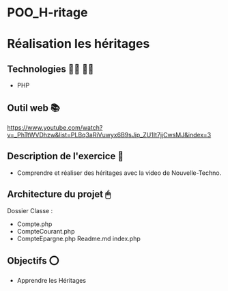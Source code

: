 # POO_H-ritage

# Réalisation les héritages

## Technologies 👨‍💻 👩‍💻

- PHP

## Outil web 📚

https://www.youtube.com/watch?v=_PhTtWVDhzw&list=PLBq3aRiVuwyx6B9sJip_ZU1lt7jjCwsMJ&index=3

## Description de l'exercice 📄

- Comprendre et réaliser des héritages avec la video de Nouvelle-Techno.

## Architecture du projet 🖱

Dossier Classe :
- Compte.php
- CompteCourant.php
- CompteEpargne.php
Readme.md
index.php

## Objectifs ⭕️

- Apprendre les Héritages
